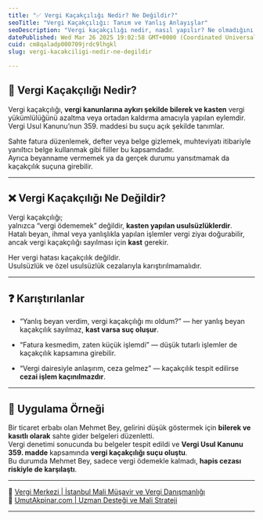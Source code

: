 ```yaml
---
title: "✅ Vergi Kaçakçılığı Nedir? Ne Değildir?"
seoTitle: "Vergi Kaçakçılığı: Tanım ve Yanlış Anlayışlar"
seoDescription: "Vergi kaçakçılığı nedir, nasıl yapılır? Ne olmadığını öğrenin ve karıştırılan kavramları keşfedin. Vergi hataları ve kaçakçılık arasındaki farklar"
datePublished: Wed Mar 26 2025 19:02:58 GMT+0000 (Coordinated Universal Time)
cuid: cm8qaladp000709jrdc9lhgkl
slug: vergi-kacakciligi-nedir-ne-degildir

---
```


## 🔹 Vergi Kaçakçılığı Nedir?

Vergi kaçakçılığı, **vergi kanunlarına aykırı şekilde bilerek ve kasten** vergi yükümlülüğünü azaltma veya ortadan kaldırma amacıyla yapılan eylemdir.  
Vergi Usul Kanunu’nun 359. maddesi bu suçu açık şekilde tanımlar.

Sahte fatura düzenlemek, defter veya belge gizlemek, muhteviyatı itibariyle yanıltıcı belge kullanmak gibi fiiller bu kapsamdadır.  
Ayrıca beyanname vermemek ya da gerçek durumu yansıtmamak da kaçakçılık suçuna girebilir.

---

## ❌ Vergi Kaçakçılığı Ne Değildir?

Vergi kaçakçılığı;  
yalnızca “vergi ödememek” değildir, **kasten yapılan usulsüzlüklerdir**.  
Hatalı beyan, ihmal veya yanlışlıkla yapılan işlemler vergi ziyaı doğurabilir,  
ancak vergi kaçakçılığı sayılması için **kast** gerekir.

Her vergi hatası kaçakçılık değildir.  
Usulsüzlük ve özel usulsüzlük cezalarıyla karıştırılmamalıdır.

---

## ❓ Karıştırılanlar

* “Yanlış beyan verdim, vergi kaçakçılığı mı oldum?” — her yanlış beyan kaçakçılık sayılmaz, **kast varsa suç oluşur**.
    
* “Fatura kesmedim, zaten küçük işlemdi” — düşük tutarlı işlemler de kaçakçılık kapsamına girebilir.
    
* “Vergi dairesiyle anlaşırım, ceza gelmez” — kaçakçılık tespit edilirse **cezai işlem kaçınılmazdır**.
    

---

## 🧠 Uygulama Örneği

Bir ticaret erbabı olan Mehmet Bey, gelirini düşük göstermek için **bilerek ve kasıtlı olarak** sahte gider belgeleri düzenletti.  
Vergi denetimi sonucunda bu belgeler tespit edildi ve **Vergi Usul Kanunu 359. madde** kapsamında **vergi kaçakçılığı suçu oluştu**.  
Bu durumda Mehmet Bey, sadece vergi ödemekle kalmadı, **hapis cezası riskiyle de karşılaştı**.

---

🔗 [Vergi Merkezi | İstanbul Mali Müşavir ve Vergi Danışmanlığı](https://vergimerkezi.com.tr)  
🔗 [UmutAkpinar.com | Uzman Desteği ve Mali Strateji](https://umutakpinar.com)

---